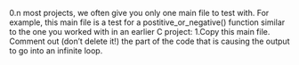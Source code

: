 0.n most projects, we often give you only one main file to test with. For example, this main file is a test for a postitive_or_negative() function similar to the one you worked with in an earlier C project:
1.Copy this main file. Comment out (don’t delete it!) the part of the code that is causing the output to go into an infinite loop.

